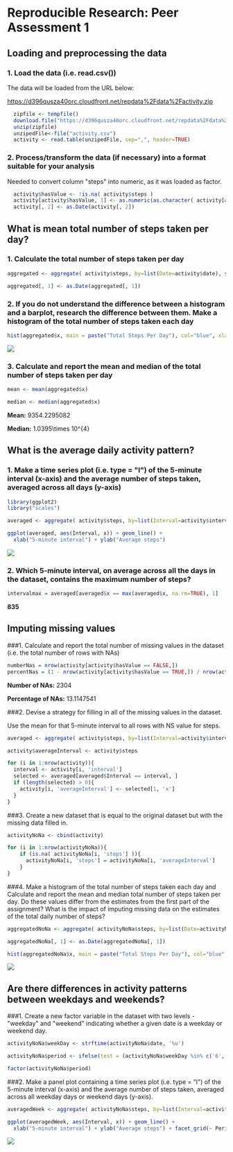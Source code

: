 # Reproducible Research: Peer Assessment 1


## Loading and preprocessing the data

### 1. Load the data (i.e. read.csv())

The data will be loaded from the URL below:

https://d396qusza40orc.cloudfront.net/repdata%2Fdata%2Factivity.zip


```r
  zipfile <- tempfile()
  download.file("https://d396qusza40orc.cloudfront.net/repdata%2Fdata%2Factivity.zip",zipfile, method="curl")
  unzip(zipfile)
  unzipedFile<-file("activity.csv")
  activity <- read.table(unzipedFile, sep=",", header=TRUE)
```

### 2. Process/transform the data (if necessary) into a format suitable for your analysis

Needed to convert column "steps" into numeric, as it was loaded as factor.


```r
  activity$hasValue <- !is.na( activity$steps )
  activity[activity$hasValue, 1] <- as.numeric(as.character( activity[activity$hasValue, 1] ))  
  activity[, 2] <- as.Date(activity[, 2])
```

## What is mean total number of steps taken per day?

### 1. Calculate the total number of steps taken per day

```r
aggregated <- aggregate( activity$steps, by=list(Date=activity$date), sum, na.rm=TRUE)

aggregated[, 1] <- as.Date(aggregated[, 1])
```

### 2. If you do not understand the difference between a histogram and a barplot, research the difference between them. Make a histogram of the total number of steps taken each day


```r
hist(aggregated$x, main = paste("Total Steps Per Day"), col="blue", xlab="Number of Steps")
```

![](PA1_template_files/figure-html/unnamed-chunk-4-1.png)<!-- -->

### 3. Calculate and report the mean and median of the total number of steps taken per day


```r
mean <- mean(aggregated$x)

median <- median(aggregated$x)
```

**Mean:** 9354.2295082

**Median:** 1.0395\times 10^{4}

## What is the average daily activity pattern?

### 1. Make a time series plot (i.e. type = "l") of the 5-minute interval (x-axis) and the average number of steps taken, averaged across all days (y-axis)


```r
library(ggplot2)
library("scales")

averaged <- aggregate( activity$steps, by=list(Interval=activity$interval), mean, na.rm=TRUE)

ggplot(averaged, aes(Interval, x)) + geom_line() +
  xlab("5-minute interval") + ylab("Average steps")
```

![](PA1_template_files/figure-html/unnamed-chunk-6-1.png)<!-- -->

### 2. Which 5-minute interval, on average across all the days in the dataset, contains the maximum number of steps?


```r
intervalmax = averaged[averaged$x == max(averaged$x, na.rm=TRUE), 1]
```

**835**

## Imputing missing values

###1. Calculate and report the total number of missing values in the dataset (i.e. the total number of rows with NAs)


```r
numberNas = nrow(activity[activity$hasValue == FALSE,])
percentNas = (1 - nrow(activity[activity$hasValue == TRUE,]) / nrow(activity)) * 100
```

**Number of NAs:** 2304

**Percentage of NAs:** 13.1147541

###2. Devise a strategy for filling in all of the missing values in the dataset. 

Use the mean for that 5-minute interval to all rows with NS value for steps.


```r
averaged <- aggregate( activity$steps, by=list(Interval=activity$interval), mean, na.rm=TRUE)

activity$averageInterval <- activity$steps

for (i in 1:nrow(activity)){
  interval <- activity[i, 'interval']
  selected <- averaged[averaged$Interval == interval, ]
  if (length(selected) > 0){
    activity[i, 'averageInterval'] <- selected[1, 'x']
  }
}
```

###3. Create a new dataset that is equal to the original dataset but with the missing data filled in.


```r
activityNoNa <- cbind(activity)

for (i in 1:nrow(activityNoNa)){
    if (is.na( activityNoNa[i, 'steps'] )){
      activityNoNa[i, 'steps'] = activityNoNa[i, 'averageInterval']
    }
}
```

###4. Make a histogram of the total number of steps taken each day and Calculate and report the mean and median total number of steps taken per day. Do these values differ from the estimates from the first part of the assignment? What is the impact of imputing missing data on the estimates of the total daily number of steps?


```r
aggregatedNoNa <- aggregate( activityNoNa$steps, by=list(Date=activityNoNa$date), sum, na.rm=TRUE)

aggregatedNoNa[, 1] <- as.Date(aggregatedNoNa[, 1])

hist(aggregatedNoNa$x, main = paste("Total Steps Per Day"), col="blue", xlab="Number of Steps")
```

![](PA1_template_files/figure-html/unnamed-chunk-11-1.png)<!-- -->

## Are there differences in activity patterns between weekdays and weekends?

###1. Create a new factor variable in the dataset with two levels - "weekday" and "weekend" indicating whether a given date is a weekday or weekend day.


```r
activityNoNa$weekDay <- strftime(activityNoNa$date, '%u')

activityNoNa$period <- ifelse(test = (activityNoNa$weekDay %in% c('6', '7')), yes = 'weekend', no = 'week')

factor(activityNoNa$period)
```

###2. Make a panel plot containing a time series plot (i.e. type = "l") of the 5-minute interval (x-axis) and the average number of steps taken, averaged across all weekday days or weekend days (y-axis). 


```r
averagedWeek <- aggregate( activityNoNa$steps, by=list(Interval=activityNoNa$interval, Period=activityNoNa$period), mean, na.rm=TRUE)

ggplot(averagedWeek, aes(Interval, x)) + geom_line() +
  xlab("5-minute interval") + ylab("Average steps") + facet_grid(~ Period)
```

![](PA1_template_files/figure-html/unnamed-chunk-13-1.png)<!-- -->

